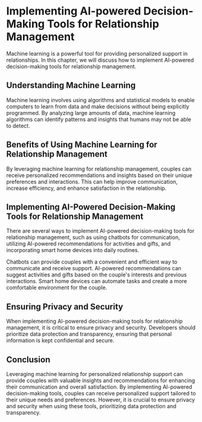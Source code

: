 Implementing AI-powered Decision-Making Tools for Relationship Management
=======================================================================================================================================================

Machine learning is a powerful tool for providing personalized support in relationships. In this chapter, we will discuss how to implement AI-powered decision-making tools for relationship management.

Understanding Machine Learning
------------------------------

Machine learning involves using algorithms and statistical models to enable computers to learn from data and make decisions without being explicitly programmed. By analyzing large amounts of data, machine learning algorithms can identify patterns and insights that humans may not be able to detect.

Benefits of Using Machine Learning for Relationship Management
--------------------------------------------------------------

By leveraging machine learning for relationship management, couples can receive personalized recommendations and insights based on their unique preferences and interactions. This can help improve communication, increase efficiency, and enhance satisfaction in the relationship.

Implementing AI-Powered Decision-Making Tools for Relationship Management
-------------------------------------------------------------------------

There are several ways to implement AI-powered decision-making tools for relationship management, such as using chatbots for communication, utilizing AI-powered recommendations for activities and gifts, and incorporating smart home devices into daily routines.

Chatbots can provide couples with a convenient and efficient way to communicate and receive support. AI-powered recommendations can suggest activities and gifts based on the couple's interests and previous interactions. Smart home devices can automate tasks and create a more comfortable environment for the couple.

Ensuring Privacy and Security
-----------------------------

When implementing AI-powered decision-making tools for relationship management, it is critical to ensure privacy and security. Developers should prioritize data protection and transparency, ensuring that personal information is kept confidential and secure.

Conclusion
----------

Leveraging machine learning for personalized relationship support can provide couples with valuable insights and recommendations for enhancing their communication and overall satisfaction. By implementing AI-powered decision-making tools, couples can receive personalized support tailored to their unique needs and preferences. However, it is crucial to ensure privacy and security when using these tools, prioritizing data protection and transparency.
